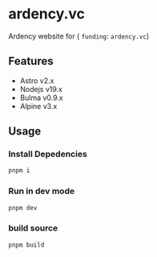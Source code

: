 # ardency.vc

Ardency website for ( `funding`: `ardency.vc`)

## Features

- Astro v2.x
- Nodejs v19.x
- Bulma v0.9.x
- Alpine v3.x

## Usage

### Install Depedencies

```sh
pnpm i
```

### Run in dev mode

```sh
pnpm dev
```

### build source

```sh
pnpm build
```
